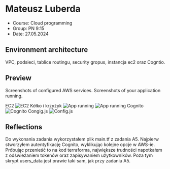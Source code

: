 # Mateusz Luberda

- Course: Cloud programming
- Group: PN 9:15
- Date: 27.05.2024

## Environment architecture

VPC, podsieci, tablice routingu, security gropus, instancja ec2 oraz Cogntio.

## Preview

Screenshots of configured AWS services. Screenshots of your application running.

EC2
![EC2](img/ec2.png)
Kółko i krzyżyk
![App running](img/game1.png)
![App running](img/game2.png)
Cognito
![Cognito](img/cognito.png)
Congig.js
![Config.js](img/config.png)

## Reflections

Do wykonania zadania wykorzystałem plik main.tf z zadania A5. Najpierw stworzyłem autentyfikację Cognito, wyklikując kolejne opcje w AWS-ie. Próbując przenieść to na kod terraforma, największe trudności napotkałem z odświeżaniem tokenów oraz zapisywaniem użytkowników. Poza tym skrypt users_data jest prawie taki sam, jak przy zadaniu A5.
